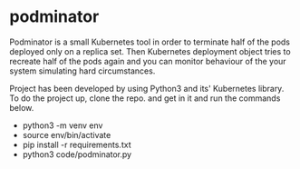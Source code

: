 # podminator

Podminator is a small Kubernetes tool in order to terminate half of the pods deployed only on a replica set. Then Kubernetes deployment object tries to recreate half of the pods again and you can monitor behaviour of the your system simulating hard circumstances. 

Project has been developed by using Python3 and its' Kubernetes library. 
To do the project up, clone the repo. and get in it and run the commands below.
-   python3 -m venv env
-   source env/bin/activate
-   pip install -r requirements.txt
-  	python3 code/podminator.py